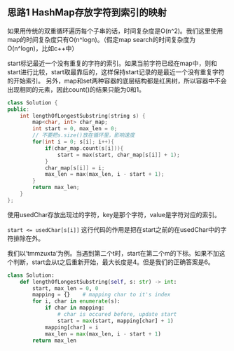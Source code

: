 ## 思路1 HashMap存放字符到索引的映射

如果用传统的双重循环遍历每个子串的话，时间复杂度是O(n^2)。我们这里使用map的时间复杂度只有O(n^logn)。（假定map search的时间复杂度为O(n^logn)，比如c++中）

start标记最近一个没有重复的字符的索引。如果当前字符已经在map中，则和start进行比较，start取最靠后的，这样保持start记录的是最近一个没有重复字符的开始索引。
另外，map和set两种容器的底层结构都是红黑树，所以容器中不会出现相同的元素，因此count()的结果只能为0和1。

```cpp
class Solution {
public:
    int lengthOfLongestSubstring(string s) {
        map<char, int> char_map;
        int start = 0, max_len = 0;
        // 不要把s.size()放在循环里，影响速度
        for(int i = 0; s[i]; i++){
            if(char_map.count(s[i])){
                start = max(start, char_map[s[i]] + 1);
            }
            char_map[s[i]] = i;
            max_len = max(max_len, i - start + 1);
        }
        return max_len;
    }
};

```

使用usedChar存放出现过的字符，key是那个字符，value是字符对应的索引。

`start <= usedChar[s[i]]`
这行代码的作用是把在start之前的在usedChar中的字符排除在外。

我们以‘tmmzuxta’为例。当遇到第二个t时，start在第二个m的下标。如果不加这个判断，start会从t之后重新开始，最大长度是4。但是我们的正确答案是6。


```py
class Solution:
    def lengthOfLongestSubstring(self, s: str) -> int:
        start, max_len = 0, 0
        mapping = {}    # mapping char to it's index
        for i, char in enumerate(s):
            if char in mapping:
                # char is occured before, update start
                start = max(start, mapping[char] + 1)
            mapping[char] = i
            max_len = max(max_len, i - start + 1)
        return max_len
```